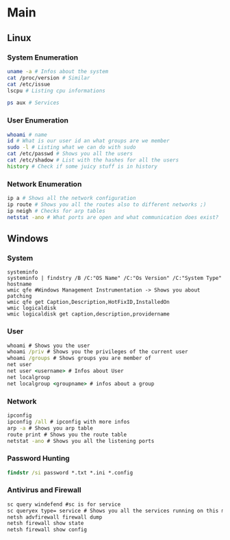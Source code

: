 # Main

## Linux

### System Enumeration
```bash
uname -a # Infos about the system
cat /proc/version # Similar
cat /etc/issue
lscpu # Listing cpu informations

ps aux # Services
```

### User Enumeration
```bash
whoami # name
id # What is our user id an what groups are we member
sudo -l # Listing what we can do with sudo
cat /etc/passwd # Shows you all the users
cat /etc/shadow # List with the hashes for all the users
history # Check if some juicy stuff is in history
```

### Network Enumeration
```bash
ip a # Shows all the network configuration
ip route # Shows you all the routes also to different networks ;)
ip neigh # Checks for arp tables
netstat -ano # What ports are open and what communication does exist?
```

## Windows

### System
```command
systeminfo
systeminfo | findstry /B /C:"OS Name" /C:"Os Version" /C:"System Type"
hostname
wmic qfe #Windows Management Instrumentation -> Shows you about patching
wmic qfe get Caption,Description,HotFixID,InstalledOn
wmic logicaldisk
wmic logicaldisk get caption,description,providername
```

### User
```cmd
whoami # Shows you the user
whoami /priv # Shows you the privileges of the current user
whoami /groups # Shows groups you are member of
net user
net user <username> # Infos about User
net localgroup
net localgroup <groupname> # infos about a group
```

### Network
```cmd
ipconfig
ipconfig /all # ipconfig with more infos
arp -a # Shows you arp table
route print # Shows you the route table
netstat -ano # Shows you all the listening ports
```

### Password Hunting
```cmd
findstr /si password *.txt *.ini *.config
```

### Antivirus and Firewall
```cmd
sc query windefend #sc is for service
sc queryex type= service # Shows you all the services running on this machine
netsh advfirewall firewall dump
netsh firewall show state
netsh firewall show config
```
